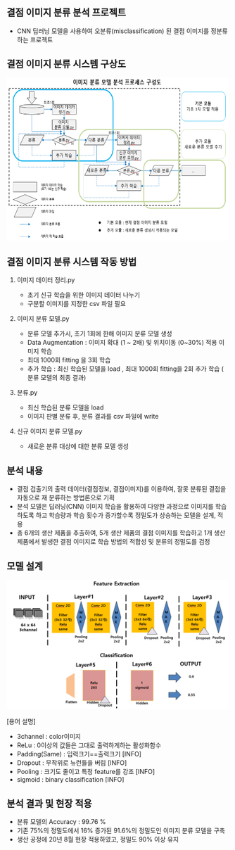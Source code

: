 ## 결점 이미지 분류 분석 프로젝트
* CNN 딥러닝 모델을 사용하여 오분류(misclassification) 된 결점 이미지를 정분류 하는 프로젝트

## 결점 이미지 분류 시스템 구상도
<img src= https://github.com/jsr0904/MyProject-2020/blob/main/%EA%B2%B0%EC%A0%90%20%EC%9D%B4%EB%AF%B8%EC%A7%80%20%EB%B6%84%EB%A5%98%20%EB%B6%84%EC%84%9D%20%ED%94%84%EB%A1%9C%EC%A0%9D%ED%8A%B8/%EC%9D%B4%EB%AF%B8%EC%A7%80%20%EB%B6%84%EB%A5%98%20%EB%B6%84%EC%84%9D%20%EB%AA%A8%EB%8D%B8%20%ED%94%84%EB%A1%9C%EC%84%B8%EC%8A%A4.png width="600" height="370">

## 결점 이미지 분류 시스템 작동 방법
1. 이미지 데이터 정리.py
    * 초기 신규 학습을 위한 이미지 데이터 나누기
    * 구분할 이미지를 지정한 csv 파일 필요

2. 이미지 분류 모델.py
    * 분류 모델 추가시, 초기 1회에 한해 이미지 분류 모델 생성
    * Data Augmentation : 이미지 확대 (1 ~ 2배) 및 위치이동 (0~30%) 적용 이미지 학습
    * 최대 1000회 fitting 을 3회 학습
    * 추가 학습 : 최신 학습된 모델을 load , 최대 1000회 fitting을 2회 추가 학습 ( 분류 모델의 최종 결과)

3. 분류.py
    * 최신 학습된 분류 모델을 load
    * 이미지 판별 분류 후, 분류 결과를 csv 파일에 write
    
4. 신규 이미지 분류 모델.py
    * 새로운 분류 대상에 대한 분류 모델 생성

## 분석 내용
* 결점 검출기의 출력 데이터(결점정보, 결점이미지)를 이용하여, 잘못 분류된 결점을 자동으로 재 분류하는 방법론으로 기획
* 분석 모델은 딥러닝(CNN) 이미지 학습을 활용하여 다양한 과정으로 이미지를 학습하도록 하고 학습량과 학습 횟수가 증가할수록 정밀도가 상승하는 모델을 설계, 적용
* 총 6개의 생산 제품을 추출하여, 5개 생산 제품의 결점 이미지를 학습하고 1개 생산 제품에서 발생한 결점 이미지로 학습 방법의 적합성 및 분류의 정밀도를 검정

## 모델 설계
<img src= https://github.com/jsr0904/MyProject-2020/blob/main/%EA%B2%B0%EC%A0%90%20%EC%9D%B4%EB%AF%B8%EC%A7%80%20%EB%B6%84%EB%A5%98%20%EB%B6%84%EC%84%9D%20%ED%94%84%EB%A1%9C%EC%A0%9D%ED%8A%B8/cnn%20%EB%AA%A8%EB%8D%B8%20%EC%84%A4%EA%B3%84.png>

[용어 설명]
* 3channel : color이미지
* ReLu : 0이상의 값들은 그대로 출력하게하는 활성화함수
* Padding(Same) : 입력크기==출력크기 [INFO]
* Dropout : 무작위로 뉴런들을 버림 [INFO]
* Pooling : 크기도 줄이고 특정 feature를 강조 [INFO]
* sigmoid : binary classification [INFO]

## 분석 결과 및 현장 적용
* 분류 모델의 Accuracy : 99.76 %
* 기존 75%의 정밀도에서 16% 증가된 91.6%의 정밀도인 이미지 분류 모델을 구축
* 생산 공정에 20년 8월 현장 적용하였고, 정밀도 90% 이상 유지
